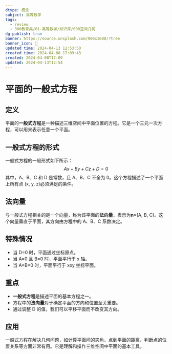 ```yaml
---
dtype: 概念
subject: 高等数学
tags:
  - review
  - 300教育类/01-高等数学/知识库/008空间几何
dg-publish: true
banner: https://source.unsplash.com/900x1600/?tree
banner_icon: 🧠
updated time: 2024-04-13 12:53:50
created time: 2024-04-08 17:09:43
created: 2024-04-08T17:09
updated: 2024-04-13T12:54
---
```

# 平面的一般式方程

## 定义
平面的**一般式方程**是一种描述三维空间中平面位置的方程。它是一个三元一次方程，可以用来表示任意一个平面。

## 一般式方程的形式
一般式方程的一般形式如下所示：
$$ Ax + By + Cz + D = 0 $$
其中，A、B、C 和 D 是常数，且 A、B、C 不全为 0。这个方程描述了一个平面上所有点 (x, y, z)必须满足的条件。

## 法向量
与一般式方程相关的是一个向量，称为该平面的**法向量**，表示为**n**=(A, B, C)。这个向量垂直于平面，其方向由方程中的 A、B、C 系数决定。

## 特殊情况
- 当 D=0 时，平面通过坐标原点。
- 当 A=0 且 B=0 时，平面平行于 x 轴。
- 当 A=B=0 时，平面平行于 xoy 坐标平面。

## 重点
- **一般式方程**是描述平面的基本方程之一。
- 方程中的**法向量**对于确定平面的方向和位置至关重要。
- 通过调整 D 的值，我们可以平移平面而不改变其方向。

## 应用
一般式方程在解决几何问题，如计算平面间的夹角、点到平面的距离、判断点的位置关系等方面非常有用。它是理解和操作三维空间中平面的基本工具。

